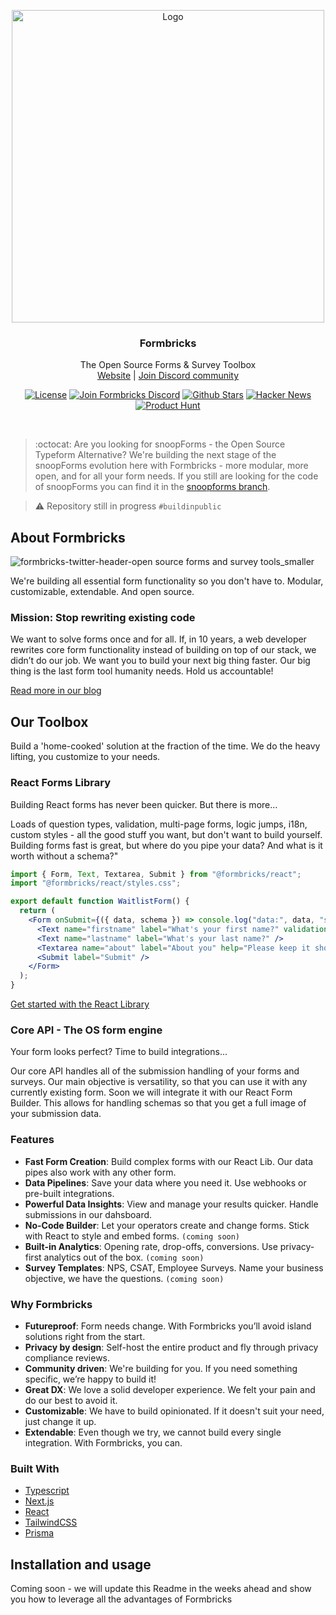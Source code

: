 <p align="center">
<a href="https://github.com/formbricks/formbricks">
    <img src="https://user-images.githubusercontent.com/675065/203262290-3c2bc5b8-839c-468a-b675-e26a369c7fe2.png" alt="Logo" width="500">
  </a>
  <h3 align="center">Formbricks</h3>

  <p align="center">
    The Open Source Forms & Survey Toolbox
    <br />
    <a href="https://formbricks.com/">Website</a>  |  <a href="https://formbricks.com/discord">Join Discord community</a>
  </p>
</p>

<p align="center">
<a href="https://github.com/formbricks/formbricks/blob/main/LICENSE"><img src="https://img.shields.io/badge/license-MIT-purple" alt="License"></a> <a href="https://formbricks.com/discord"><img src="https://img.shields.io/discord/979077669410979880?label=Discord&logo=discord&logoColor=%23fff" alt="Join Formbricks Discord"></a> <a href="https://github.com/formbricks/formbricks/stargazers"><img src="https://img.shields.io/github/stars/formbricks/formbricks?logo=github" alt="Github Stars"></a>
   <a href="https://news.ycombinator.com/item?id=32303986"><img src="https://img.shields.io/badge/Hacker%20News-122-%23FF6600" alt="Hacker News"></a>
   <a href="https://www.producthunt.com/products/snoopforms"><img src="https://img.shields.io/badge/Product%20Hunt-%232%20Product%20of%20the%20Day-orange?logo=producthunt&logoColor=%23fff" alt="Product Hunt"></a>
</p>

<br/>

> :octocat: Are you looking for snoopForms - the Open Source Typeform Alternative? We're building the next stage of the snoopForms evolution here with Formbricks - more modular, more open, and for all your form needs. If you still are looking for the code of snoopForms you can find it in the [snoopforms branch](https://github.com/formbricks/formbricks/tree/snoopforms).

> :warning: Repository still in progress `#buildinpublic`

## About Formbricks

![formbricks-twitter-header-open source forms and survey tools_smaller](https://user-images.githubusercontent.com/72809645/201055057-0883bbcf-86f2-4ea1-83f0-3a190a12f6cd.png)

We're building all essential form functionality so you don't have to. Modular, customizable, extendable. And open source.

### Mission: Stop rewriting existing code

We want to solve forms once and for all. If, in 10 years, a web developer rewrites core form functionality instead of building on top of our stack, we didn’t do our job. We want you to build your next big thing faster. Our big thing is the last form tool humanity needs. Hold us accountable!

[Read more in our blog](https://formbricks.com/blog/snoopforms-becomes-formbricks)

## Our Toolbox

Build a 'home-cooked' solution at the fraction of the time. We do the heavy lifting, you customize to your needs.

### React Forms Library

Building React forms has never been quicker. But there is more...

Loads of question types, validation, multi-page forms, logic jumps, i18n, custom styles - all the good stuff you want, but don't want to build yourself.
Building forms fast is great, but where do you pipe your data? And what is it worth without a schema?"

```jsx
import { Form, Text, Textarea, Submit } from "@formbricks/react";
import "@formbricks/react/styles.css";

export default function WaitlistForm() {
  return (
    <Form onSubmit={({ data, schema }) => console.log("data:", data, "schema:", schema)}>
      <Text name="firstname" label="What's your first name?" validation="required" />
      <Text name="lastname" label="What's your last name?" />
      <Textarea name="about" label="About you" help="Please keep it short" />
      <Submit label="Submit" />
    </Form>
  );
}
```

[Get started with the React Library](https://formbricks.com/docs/react-form-library/introduction)

### Core API - The OS form engine

Your form looks perfect? Time to build integrations...

Our core API handles all of the submission handling of your forms and surveys. Our main objective is versatility, so that you can use it with any currently existing form. Soon we will integrate it with our React Form Builder. This allows for handling schemas so that you get a full image of your submission data.

### Features

- **Fast Form Creation**: Build complex forms with our React Lib. Our data pipes also work with any other form.
- **Data Pipelines**: Save your data where you need it. Use webhooks or pre-built integrations.
- **Powerful Data Insights**: View and manage your results quicker. Handle submissions in our dahsboard.
- **No-Code Builder**: Let your operators create and change forms. Stick with React to style and embed forms. `(coming soon)`
- **Built-in Analytics**: Opening rate, drop-offs, conversions. Use privacy-first analytics out of the box. `(coming soon)`
- **Survey Templates**: NPS, CSAT, Employee Surveys. Name your business objective, we have the questions. `(coming soon)`

### Why Formbricks

- **Futureproof**: Form needs change. With Formbricks you’ll avoid island solutions right from the start.
- **Privacy by design**: Self-host the entire product and fly through privacy compliance reviews.
- **Community driven**: We're building for you. If you need something specific, we’re happy to build it!
- **Great DX**: We love a solid developer experience. We felt your pain and do our best to avoid it.
- **Customizable**: We have to build opinionated. If it doesn't suit your need, just change it up.
- **Extendable**: Even though we try, we cannot build every single integration. With Formbricks, you can.

### Built With

- [Typescript](https://www.typescriptlang.org/)
- [Next.js](https://nextjs.org/)
- [React](https://reactjs.org/)
- [TailwindCSS](https://tailwindcss.com/)
- [Prisma](https://prisma.io/)

## Installation and usage

Coming soon - we will update this Readme in the weeks ahead and show you how to leverage all the advantages of Formbricks
